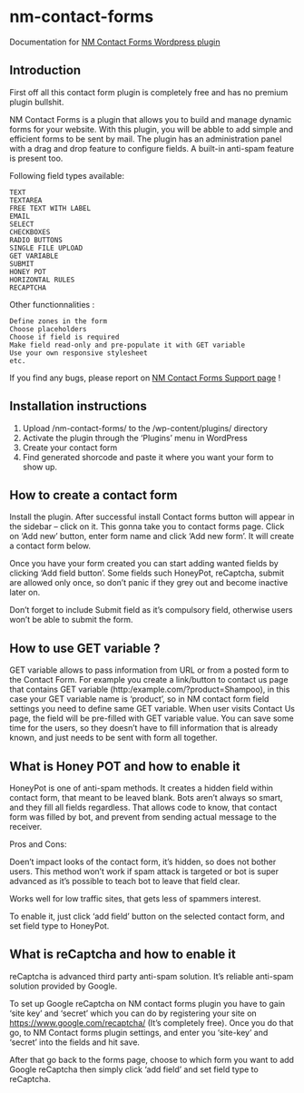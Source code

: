 # nm-contact-forms
Documentation for [NM Contact Forms Wordpress plugin](https://wordpress.org/plugins/nm-contact-forms/)



## Introduction
First off all this contact form plugin is completely free and has no premium plugin bullshit.

NM Contact Forms is a plugin that allows you to build and manage dynamic forms for your website. With this plugin, you will be abble to add simple and efficient forms to be sent by mail. The plugin has an administration panel with a drag and drop feature to configure fields. A built-in anti-spam feature is present too.

Following field types available:

    TEXT
    TEXTAREA
    FREE TEXT WITH LABEL
    EMAIL
    SELECT
    CHECKBOXES
    RADIO BUTTONS
    SINGLE FILE UPLOAD
    GET VARIABLE
    SUBMIT
    HONEY POT
    HORIZONTAL RULES
    RECAPTCHA

Other functionnalities :

    Define zones in the form
    Choose placeholders
    Choose if field is required
    Make field read-only and pre-populate it with GET variable
    Use your own responsive stylesheet
    etc.
    
If you find any bugs, please report on [NM Contact Forms Support page](https://wordpress.org/support/plugin/nm-contact-forms) !

## Installation instructions
1. Upload /nm-contact-forms/ to the /wp-content/plugins/ directory
2. Activate the plugin through the ‘Plugins’ menu in WordPress
3. Create your contact form
4. Find generated shorcode and paste it where you want your form to show up.

## How to create a contact form
Install the plugin. After successful install Contact forms button will appear in the sidebar – click on it. This gonna take you to contact forms page. Click on ‘Add new’ button, enter form name and click ‘Add new form’. It will create a contact form below.

Once you have your form created you can start adding wanted fields by clicking ‘Add field button’.
Some fields such HoneyPot, reCaptcha, submit are allowed only once, so don’t panic if they grey out and become inactive later on.

Don’t forget to include Submit field as it’s compulsory field, otherwise users won’t be able to submit the form.

## How to use GET variable ?
GET variable allows to pass information from URL or from a posted form to the Contact Form. For example you create a link/button to contact us page that contains GET variable (http:/example.com/?product=Shampoo), in this case your GET variable name is ‘product’, so in NM contact form field settings you need to define same GET variable. When user visits Contact Us page, the field will be pre-filled with GET variable value. You can save some time for the users, so they doesn’t have to fill information that is already known, and just needs to be sent with form all together.

## What is Honey POT and how to enable it
HoneyPot is one of anti-spam methods. It creates a hidden field within contact form, that meant to be leaved blank. Bots aren’t always so smart, and they fill all fields regardless. That allows code to know, that contact form was filled by bot, and prevent from sending actual message to the receiver.

Pros and Cons:

Doen’t impact looks of the contact form, it’s hidden, so does not bother users.
This method won’t work if spam attack is targeted or bot is super advanced as it’s possible to teach bot to leave that field clear.

Works well for low traffic sites, that gets less of spammers interest.

To enable it, just click ‘add field’ button on the selected contact form, and set field type to HoneyPot.

## What is reCaptcha and how to enable it
reCaptcha is advanced third party anti-spam solution. It’s reliable anti-spam solution provided by Google.

To set up Google reCaptcha on NM contact forms plugin you have to gain ‘site key’ and ‘secret’ which you can do by registering your site on https://www.google.com/recaptcha/ (It’s completely free). Once you do that go, to NM Contact forms plugin settings, and enter you ‘site-key’ and ‘secret’ into the fields and hit save.

After that go back to the forms page, choose to which form you want to add Google reCaptcha then simply click ‘add field’ and set field type to reCaptcha.
